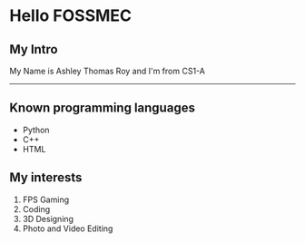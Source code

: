 <h1><b>Hello FOSSMEC</b></h1>
<h2><b>My Intro</b></h2>
<p> My Name is Ashley Thomas Roy and I'm from CS1-A</p>

***

<h2><b>Known programming languages</b></h2>
<ul>
 <li>Python</li>
 <li>C++</li>
 <li>HTML</li>
</ul>

<h2><b>My interests</b></h2>
 <ol>
   <li>FPS Gaming</li>
   <li>Coding</li>
   <li>3D Designing</li>
   <li>Photo and Video Editing</li>
 </ol>
